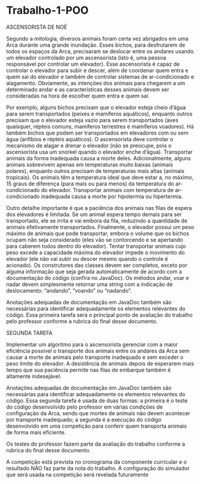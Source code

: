# Trabalho-1-POO

ASCENSORISTA DE NOÉ

Segundo a mitologia, diversos animais foram certa vez abrigados em uma Arca durante uma
grande inundação. Esses bichos, para desfrutarem de todos os espaços da Arca, precisaram
se deslocar entre os andares usando um elevador controlado por um ascensorista (isto é, uma
pessoa responsável por controlar um elevador).
Esse ascensorista é capaz de controlar o elevador para subir e descer, além de coordenar
quem entra e quem sai do elevador e também de controlar sistemas de ar-condicionado e
alagamento. Obviamente, as intenções dos animais para chegarem a um determinado andar e
as características desses animais devem ser consideradas na hora de escolher quem entra e
quem sai.

Por exemplo, alguns bichos precisam que o elevador esteja cheio d’água para serem
transportados (peixes e mamíferos aquáticos), enquanto outros precisam que o elevador
esteja vazio para serem transportados (aves quaisquer, répteis comuns, mamíferos terrestres
e mamíferos voadores). Há também bichos que podem ser transportados em elevadores com
ou sem água (anfíbios e répteis aquáticos). O ascensorista deve controlar o mecanismo de
alagar e drenar o elevador (não se preocupe, pois o ascensorista usa um snorkel quando o
elevador enche d’água). Transportar animais da forma inadequada causa a morte deles.
Adicionalmente, alguns animais sobrevivem apenas em temperaturas muito baixas (animais
polares), enquanto outros precisam de temperaturas mais altas (animais tropicais). Os
animais têm a temperatura ideal que deve estar a, no máximo, 15 graus de diferença (para
mais ou para menos) da temperatura do ar-condicionado do elevador. Transportar animais
com temperatura de ar-condicionado inadequada causa a morte por hipotermia ou
hipertermia.

Outro detalhe importante é que a paciência dos animais nas filas de espera dos elevadores é
limitada. Se um animal espera tempo demais para ser transportado, ele se irrita e vai embora
da fila, reduzindo a quantidade de animais efetivamente transportados.
Finalmente, o elevador possui um peso máximo de animais que pode transportar, embora o
volume que os bichos ocupam não seja considerado (eles vão se contorcendo e se apertando
para caberem todos dentro do elevador). Tentar transportar animais cujo peso excede a
capacidade máxima do elevador impede o movimento do elevador (ele não vai subir ou
descer mesmo quando o controle é acionado).
Os construtores das classes devem ser completos, exceto por alguma informação que seja
gerada automaticamente de acordo com a documentação do código (confira no JavaDoc).
Os métodos andar, voar e nadar devem simplesmente retornar uma string com a indicação
de deslocamento: “andando”, “voando” ou “nadando”.

Anotações adequadas de documentação em JavaDoc também são necessárias para identificar
adequadamente os elementos relevantes do código.
Essa primeira tarefa será o principal ponto de avaliação do trabalho pelo professor conforme
a rubrica do final desse documento.

SEGUNDA TAREFA

Implementar um algoritmo para o ascensorista gerenciar com a maior eficiência possível o
transporte dos animais entre os andares da Arca sem causar a morte de animais pelo
transporte inadequado e sem exceder o peso limite do elevador. A desistência de animais
depois de esperarem mais tempo que sua paciência permite nas filas de embarque também é
altamente indesejável.

Anotações adequadas de documentação em JavaDoc também são necessárias para identificar
adequadamente os elementos relevantes do código.
Essa segunda tarefa é usada de duas formas: a primeira é o teste do código desenvolvido
pelo professor em várias condições de configuração da Arca, sendo que mortes de animais
não devem acontecer por transporte inadequado; a segunda é a execução do código
desenvolvido em uma competição para conferir quem transporta animais de forma mais
eficiente.

Os testes do professor fazem parte da avaliação do trabalho conforme a rubrica do final
desse documento.

A competição está prevista no cronograma da componente curricular e o resultado NÃO faz
parte da nota do trabalho. A configuração do simulador que será usada na competição será
revelada futuramente
